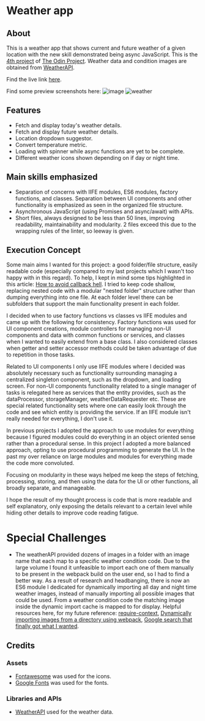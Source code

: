 # Weather app

## About

This is a weather app that shows current and future weather of a given location with the new skill demonstrated being async JavaScript. This is the [4th project](https://www.theodinproject.com/lessons/node-path-javascript-weather-app#project-solution) of [The Odin Project](https://www.theodinproject.com/). Weather data and condition images are obtained from [WeatherAPI](https://www.weatherapi.com/).

Find the live link [here](https://kaglet.github.io/weather_app/).

Find some preview screenshots here: 
![image](https://github.com/kaglet/weather_app/assets/96872447/a96392fe-f55a-4384-b952-b945a3abdf3f)
![weather](https://github.com/kaglet/weather_app/assets/96872447/13d08bc5-7fd5-45fe-b994-c68f9d6c3711)

## Features

- Fetch and display today's weather details.
- Fetch and display future weather details.
- Location dropdown suggestor.
- Convert temperature metric.
- Loading with spinner while async functions are yet to be complete.
- Different weather icons shown depending on if day or night time. 

## Main skills emphasized

- Separation of concerns with IIFE modules, ES6 modules, factory functions, and classes. Separation between UI components and other functionality is emphasized as seen in the organized file structure.
- Asynchronous JavaScript (using Promises and async/await) with APIs.
- Short files, always designed to be less than 50 lines, improving readability, maintainability and modularity. 2 files exceed this due to the wrapping rules of the linter, so leeway is given.

## Execution Concept

Some main aims I wanted for this project: a good folder/file structure, easily readable code (especially compared to my last projects which I wasn't too happy with in this regard). To help, I kept in mind some tips highlighted in this article: [How to avoid callback hell](http://callbackhell.com/). I tried to keep code shallow, replacing nested code with a modular "nested folder" structure rather than dumping everything into one file. At each folder level there can be subfolders that support the main functionality present in each folder. 

I decided when to use factory functions vs classes vs IIFE modules and came up with the following for consistency. Factory functions was used for UI component creations, module controllers for managing non-UI components and data with common functions or services, and classes when I wanted to easily extend from a base class. I also considered classes when getter and setter accessor methods could be taken advantage of due to repetition in those tasks.

Related to UI components I only use IIFE modules where I decided was absolutely necessary such as functionality surrounding managing a centralized singleton component, such as the dropdown, and loading screen. For non-UI components functionality related to a single manager of tasks is relegated here as services that the entity provides, such as the dataProcessor, storageManager, weatherDataRequester etc. These are special related functionality sets where one can easily look through the code and see which entity is providing the service. If an IIFE module isn't really needed for everything, I don't use it.

In previous projects I adopted the approach to use modules for everything because I figured modules could do everything in an object oriented sense rather than a procedural sense. In this project I adopted a more balanced approach, opting to use procedural programming to generate the UI. In the past my over reliance on large modules and modules for everything made the code more convoluted.

Focusing on modularity in these ways helped me keep the steps of fetching, processing, storing, and then using the data for the UI or other functions, all broadly separate, and manageable. 

I hope the result of my thought process is code that is more readable and self explanatory, only exposing the details relevant to a certain level while hiding other details to improve code reading fatigue.

# Special Challenges 

- The weatherAPI provided dozens of images in a folder with an image name that each map to a specific weather condition code. Due to the large volume I found it unfeasible to import each one of them manually to be present in the webpack build on the user end, so I had to find a better way. As a result of research and headbanging, there is now an ES6 module I dedicated for dynamically importing all day and night time weather images, instead of manually importing all possible images that could be used. From a weather condition code the matching image inside the dynamic import cache is mapped to for display. Helpful resources here, for my future reference: [require-context](https://webpack.js.org/guides/dependency-management/#require-context), [Dynamically importing images from a directory using webpack](https://stackoverflow.com/questions/42118296/dynamically-import-images-from-a-directory-using-webpack), [Google search that finally got what I wanted](https://www.google.com/search?q=how+to+import+an+entire+folder+of+pictures+webpack&oq=how+to+import+an+entire+folder+of+pictures+webpack&gs_lcrp=EgZjaHJvbWUyBggAEEUYOTIICAEQABgWGB4yDQgCEAAYhgMYgAQYigUyDQgDEAAYhgMYgAQYigUyDQgEEAAYhgMYgAQYigUyDQgFEAAYhgMYgAQYigUyDQgGEAAYhgMYgAQYigUyCggHEAAYgAQYogQyCggIEAAYgAQYogQyCggJEAAYgAQYogTSAQg3MDQ2ajBqN6gCALACAA&sourceid=chrome&ie=UTF-8).

## Credits

### Assets

- [Fontawesome](https://fontawesome.com/) was used for the icons.
- [Google Fonts](https://fonts.google.com/) was used for the fonts.

### Libraries and APIs 
- [WeatherAPI](https://www.weatherapi.com/) used for the weather data. 
